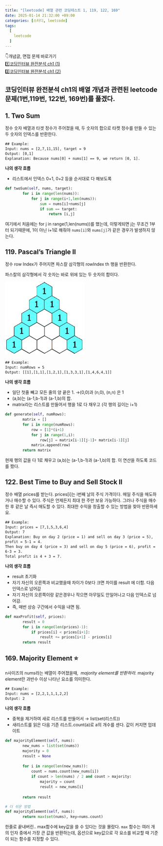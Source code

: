```yaml
---
title: "[leetcode] 배열 관련 코딩테스트 1, 119, 122, 169"
date: 2025-01-14 21:32:00 +09:00
categories: [스터디, leetcode]
tags:
  [
    leetcode
  ]
---   
```

👇개념글, 면접 문제 바로가기  
1️⃣[코딩인터뷰 완전분석 ch1 (1)](https://sebinyday.github.io/posts/%EC%BD%94%EB%94%A9%EC%9D%B8%ED%84%B0%EB%B7%B0-ch1-%EB%B0%B0%EC%97%B4%EA%B3%BC-%EB%AC%B8%EC%9E%90%EC%97%B4/)    
2️⃣[코딩인터뷰 완전분석 ch1 (2)](https://sebinyday.github.io/posts/%EC%BD%94%EB%94%A9%EC%9D%B8%ED%84%B0%EB%B7%B0-ch1-%EB%B0%B0%EC%97%B4%EA%B3%BC-%EB%AC%B8%EC%9E%90%EC%97%B4-2/)

코딩인터뷰 완전분석 ch1의 배열 개념과 관련된 leetcode문제(1번,119번, 122번, 169번)를 풀겠다.
---
## 1. Two Sum

정수 숫자 배열과 타겟 정수가 주어졌을 때,  두 숫자의 합으로 타켓 정수를 만들 수 있는 두 숫자의 인덱스를 반환한다. 


``` 
## Example:
Input: nums = [2,7,11,15], target = 9
Output: [0,1]
Explanation: Because nums[0] + nums[1] == 9, we return [0, 1].
```

**나의 생각 흐름**

- 리스트에서 인덱스 0+1, 0+2 등을 순서대로 다 해보도록

```python
def twoSum(self, nums, target):
        for i in range(len(nums)):
            for j in range(i+1,len(nums)):
                sum = nums[i]+nums[j]
                if sum == target:
                    return [i,j]
```

여기에서 처음에는 for j in range(1,len(nums))를 했는데, 이렇게되면 j는 무조건 1부터 되기때문에, 1이 아닌 i+1로 해줘야 `nums[i]`와 `nums[j]`가 같은 경우가 발생하지 않는다. 

## 119. Pascal’s Triangle II

정수 row Index가 주어지면 파스칼 삼각형의 rowIndex th 행을 반환한다. 

파스칼의 삼각형에서 각 숫자는 바로 위에 있는 두 숫자의 합이다. 

![PascalTriangleAnimated2.gif](assets/img/PascalTriangleAnimated2.gif)

```
## Example:
Input: numRows = 5
Output: [[1],[1,1],[1,2,1],[1,3,3,1],[1,4,6,4,1]]
```

**나의 생각 흐름** 

- 일단 첫줄 빼고 모든 줄의 양 끝은 1. →(0,0)과 (n,0), (n,n) 은 1
- (a,b)는 (a-1,b-1)과 (a-1,b)의 합.
- matrix라는 리스트를 만들어서 행을 1로 다 채우고 (각 행의 길이는 i+1)

```python
def generate(self, numRows):
        matrix = []
        for i in range(numRows):
            row = [1]*(i+1)
            for j in range(1,i):
                row[j] = matrix[i-1][j-1]+ matrix[i-1][j]
            matrix.append(row)
        return matrix
```

현재 행의 값을 다 1로 채우고 (a,b)는 (a-1,b-1)과 (a-1,b)의 합.  이 연산을 하도록 코드를 짰다.

## 122. Best Time to Buy and Sell Stock II

정수 배열 prices를 받는다. prices[i]는 i번째 날의 주식 가격이다. 매일 주식을 매도하거나 매수할 수 있다. 주식은 언제든지 최대 한 주만 보유 가능하다. 그러나 주식을 매수한 후 같은 날 즉시 매도할 수 있다. 최대한 수익을 창출할 수 있는 방법을 찾아 반환하세요. 

```
## Example:
Input: prices = [7,1,5,3,6,4]
Output: 7
Explanation: Buy on day 2 (price = 1) and sell on day 3 (price = 5), profit = 5-1 = 4.
Then buy on day 4 (price = 3) and sell on day 5 (price = 6), profit = 6-3 = 3.
Total profit is 4 + 3 = 7.
```

**나의 생각 흐름**

- result 초기화
- 자기 자신의 오른쪽과 비교했을때 차이가 0보다 크면 차이를 result 에 더함. 다음 인덱스로 넘어감
- 자기 자신의 오른쪽이랑 같은경우나 작으면 아무일도 안일어나고 다음 인덱스로 넘어감.
- 즉, 매번 상승 구간에서 수익을 내면 됨.

```python
def maxProfit(self, prices):
        result = 0
        for i in range(len(prices)-1):
            if prices[i] < prices[i+1]:
                result += prices[i+1] - prices[i]
        return result   
```

## 169. Majority Element ⭐

n사이즈의 nums라는 배열이 주어졌을때,  *majority element를 반환하라.* majority element란 과반수 이상 나타난 요소를 의미한다.

```
## Example:
Input: nums = [2,2,1,1,1,2,2]
Output: 2
```

**나의 생각 흐름**

- 중복을 제거하여 새로 리스트를 만들어서 → list(set(리스트))
- 새리스트를 읽은 다음 기존 리스트.count(a)로 a의 개수를 센다. 값이 커지면 업데이트

```python
def majorityElement(self, nums):
        new_nums = list(set(nums))
        majority = 0 
        result = None

        for i in range(len(new_nums)):
            count = nums.count(new_nums[i])  
            if count > len(nums) / 2 and count > majority:
                majority = count
                result = new_nums[i]
        
        return result
```

```python
# 더 쉬운 방법
def majorityElement(self, nums):
        return max(set(nums), key=nums.count)
```

한줄로 끝내버린.. max함수에 key값을 쓸 수 있다는 것을 몰랐다.  `max` 함수는 여러 개의 인자 중에서 가장 큰 값을 반환하는데, 옵션으로 key값으로 각 요소를 비교할 때 기준이 되는 함수를 지정할 수 있다. 
